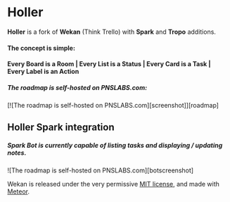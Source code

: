 <h1>Holler</h1>

**Holler** is a fork of **Wekan** (Think Trello) with **Spark** and **Tropo** additions.

<h4>The concept is simple:</h4>
<h4>Every Board is a Room | Every List is a Status | Every Card is a Task | Every Label is an Action</h4>
<h5>The roadmap is self-hosted on PNSLABS.com:</h5>
[![The roadmap is self-hosted on PNSLABS.com][screenshot]][roadmap]

<h2>Holler Spark integration</h2> 
<h5>Spark Bot is currently capable of listing tasks and displaying / updating notes.</h5>
![The roadmap is self-hosted on PNSLABS.com][botscreenshot]


Wekan is released under the very permissive [MIT license](LICENSE), and made
with [Meteor](https://www.meteor.com).

[roadmap]: http://kanban.car.pnslabs.com/b/aYyBDooP8GuL8jJxn/roadmap
[screenshot]: http://cdpneighbors.com/wp-content/uploads/2016/10/holler2.png
[botscreenshot]: http://cdpneighbors.com/wp-content/uploads/2016/10/kanbanbot-1-e1477491684564.png